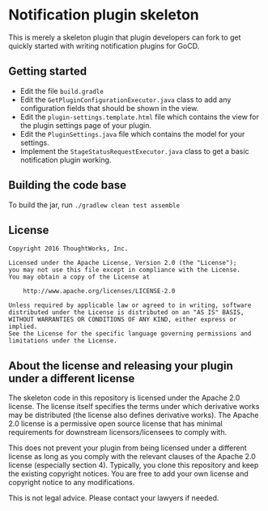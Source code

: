 # Notification plugin skeleton

This is merely a skeleton plugin that plugin developers can fork to get quickly
started with writing notification plugins for GoCD.

## Getting started

* Edit the file `build.gradle`
* Edit the `GetPluginConfigurationExecutor.java` class to add any configuration fields that should be shown in the view.
* Edit the `plugin-settings.template.html` file which contains the view for the plugin settings page of your plugin.
* Edit the `PluginSettings.java` file which contains the model for your settings.
* Implement the `StageStatusRequestExecutor.java` class to get a basic notification plugin working.

## Building the code base

To build the jar, run `./gradlew clean test assemble`

## License

```plain
Copyright 2016 ThoughtWorks, Inc.

Licensed under the Apache License, Version 2.0 (the "License");
you may not use this file except in compliance with the License.
You may obtain a copy of the License at

    http://www.apache.org/licenses/LICENSE-2.0

Unless required by applicable law or agreed to in writing, software
distributed under the License is distributed on an "AS IS" BASIS,
WITHOUT WARRANTIES OR CONDITIONS OF ANY KIND, either express or implied.
See the License for the specific language governing permissions and
limitations under the License.
```

## About the license and releasing your plugin under a different license

The skeleton code in this repository is licensed under the Apache 2.0 license. The license itself specifies the terms
under which derivative works may be distributed (the license also defines derivative works). The Apache 2.0 license is a
permissive open source license that has minimal requirements for downstream licensors/licensees to comply with.

This does not prevent your plugin from being licensed under a different license as long as you comply with the relevant
clauses of the Apache 2.0 license (especially section 4). Typically, you clone this repository and keep the existing
copyright notices. You are free to add your own license and copyright notice to any modifications.

This is not legal advice. Please contact your lawyers if needed.
